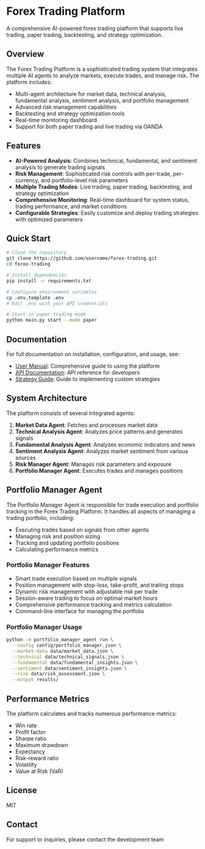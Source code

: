 # Forex Trading Platform

A comprehensive AI-powered forex trading platform that supports live trading, paper trading, backtesting, and strategy optimization.

## Overview

The Forex Trading Platform is a sophisticated trading system that integrates multiple AI agents to analyze markets, execute trades, and manage risk. The platform includes:

- Multi-agent architecture for market data, technical analysis, fundamental analysis, sentiment analysis, and portfolio management
- Advanced risk management capabilities
- Backtesting and strategy optimization tools
- Real-time monitoring dashboard
- Support for both paper trading and live trading via OANDA

## Features

- **AI-Powered Analysis**: Combines technical, fundamental, and sentiment analysis to generate trading signals
- **Risk Management**: Sophisticated risk controls with per-trade, per-currency, and portfolio-level risk parameters
- **Multiple Trading Modes**: Live trading, paper trading, backtesting, and strategy optimization
- **Comprehensive Monitoring**: Real-time dashboard for system status, trading performance, and market conditions
- **Configurable Strategies**: Easily customize and deploy trading strategies with optimized parameters

## Quick Start

```bash
# Clone the repository
git clone https://github.com/username/forex-trading.git
cd forex-trading

# Install dependencies
pip install -r requirements.txt

# Configure environment variables
cp .env.template .env
# Edit .env with your API credentials

# Start in paper trading mode
python main.py start --mode paper
```

## Documentation

For full documentation on installation, configuration, and usage, see:

- [User Manual](docs/USER_MANUAL.md): Comprehensive guide to using the platform
- [API Documentation](docs/API.md): API reference for developers
- [Strategy Guide](docs/STRATEGIES.md): Guide to implementing custom strategies

## System Architecture

The platform consists of several integrated agents:

1. **Market Data Agent**: Fetches and processes market data
2. **Technical Analysis Agent**: Analyzes price patterns and generates signals
3. **Fundamental Analysis Agent**: Analyzes economic indicators and news
4. **Sentiment Analysis Agent**: Analyzes market sentiment from various sources
5. **Risk Manager Agent**: Manages risk parameters and exposure
6. **Portfolio Manager Agent**: Executes trades and manages positions

## Portfolio Manager Agent

The Portfolio Manager Agent is responsible for trade execution and portfolio tracking in the Forex Trading Platform. It handles all aspects of managing a trading portfolio, including:

- Executing trades based on signals from other agents
- Managing risk and position sizing
- Tracking and updating portfolio positions
- Calculating performance metrics

### Portfolio Manager Features

- Smart trade execution based on multiple signals
- Position management with stop-loss, take-profit, and trailing stops
- Dynamic risk management with adjustable risk per trade
- Session-aware trading to focus on optimal market hours
- Comprehensive performance tracking and metrics calculation
- Command-line interface for managing the portfolio

### Portfolio Manager Usage

```bash
python -m portfolio_manager_agent run \
  --config config/portfolio_manager.json \
  --market-data data/market_data.json \
  --technical data/technical_signals.json \
  --fundamental data/fundamental_insights.json \
  --sentiment data/sentiment_insights.json \
  --risk data/risk_assessment.json \
  --output results/
```

## Performance Metrics

The platform calculates and tracks numerous performance metrics:

- Win rate
- Profit factor
- Sharpe ratio
- Maximum drawdown
- Expectancy
- Risk-reward ratio
- Volatility
- Value at Risk (VaR)

## License

MIT

## Contact

For support or inquiries, please contact the development team 